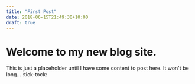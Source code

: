 ```yaml
---
title: "First Post"
date: 2018-06-15T21:49:30+10:00
draft: true
---
```


# Welcome to my new blog site.

This is just a placeholder until I have some content to post here. It won't be long... :tick-tock: 
